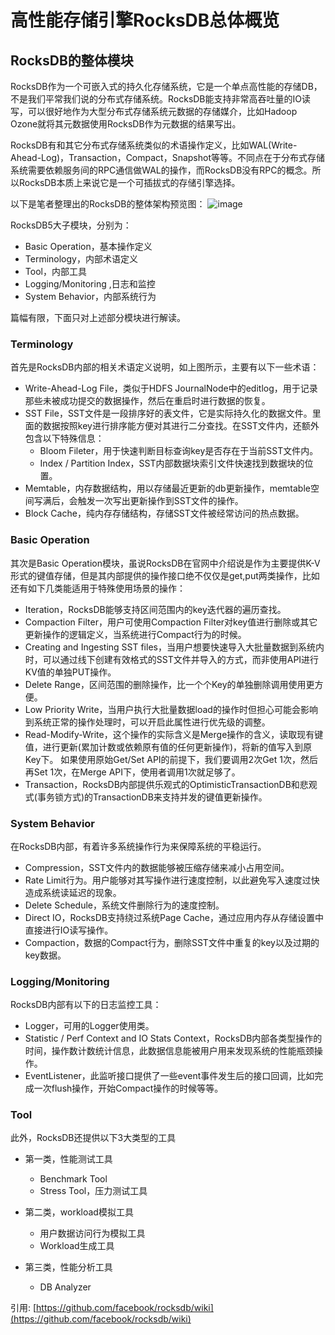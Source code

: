 # 高性能存储引擎RocksDB总体概览

## RocksDB的整体模块
RocksDB作为一个可嵌入式的持久化存储系统，它是一个单点高性能的存储DB，不是我们平常我们说的分布式存储系统。RocksDB能支持非常高吞吐量的IO读写，可以很好地作为大型分布式存储系统元数据的存储媒介，比如Hadoop Ozone就将其元数据使用RocksDB作为元数据的结果写出。

RocksDB有和其它分布式存储系统类似的术语操作定义，比如WAL(Write-Ahead-Log)，Transaction，Compact，Snapshot等等。不同点在于分布式存储系统需要依赖服务间的RPC通信做WAL的操作，而RocksDB没有RPC的概念。所以RocksDB本质上来说它是一个可插拔式的存储引擎选择。

以下是笔者整理出的RocksDB的整体架构预览图：
![image](https://user-images.githubusercontent.com/87458342/132619094-ce0ff68c-8eea-4775-9fd3-1dd2f2e772de.png)

RocksDB5大子模块，分别为：
* Basic Operation，基本操作定义
* Terminology，内部术语定义
* Tool，内部工具
* Logging/Monitoring ,日志和监控
* System Behavior，内部系统行为

篇幅有限，下面只对上述部分模块进行解读。

### Terminology
首先是RocksDB内部的相关术语定义说明，如上图所示，主要有以下一些术语：

* Write-Ahead-Log File，类似于HDFS JournalNode中的editlog，用于记录那些未被成功提交的数据操作，然后在重启时进行数据的恢复。
* SST File，SST文件是一段排序好的表文件，它是实际持久化的数据文件。里面的数据按照key进行排序能方便对其进行二分查找。在SST文件内，还额外包含以下特殊信息：
  * Bloom Fileter，用于快速判断目标查询key是否存在于当前SST文件内。
  * Index / Partition Index，SST内部数据块索引文件快速找到数据块的位置。
* Memtable，内存数据结构，用以存储最近更新的db更新操作，memtable空间写满后，会触发一次写出更新操作到SST文件的操作。
* Block Cache，纯内存存储结构，存储SST文件被经常访问的热点数据。

### Basic Operation
其次是Basic Operation模块，虽说RocksDB在官网中介绍说是作为主要提供K-V形式的键值存储，但是其内部提供的操作接口绝不仅仅是get,put两类操作，比如还有如下几类能适用于特殊使用场景的操作：

* Iteration，RocksDB能够支持区间范围内的key迭代器的遍历查找。
* Compaction Filter，用户可使用Compaction Filter对key值进行删除或其它更新操作的逻辑定义，当系统进行Compact行为的时候。
* Creating and Ingesting SST files，当用户想要快速导入大批量数据到系统内时，可以通过线下创建有效格式的SST文件并导入的方式，而非使用API进行KV值的单独PUT操作。
* Delete Range，区间范围的删除操作，比一个个Key的单独删除调用使用更方便。
* Low Priority Write，当用户执行大批量数据load的操作时但担心可能会影响到系统正常的操作处理时，可以开启此属性进行优先级的调整。
* Read-Modify-Write，这个操作的实际含义是Merge操作的含义，读取现有键值，进行更新(累加计数或依赖原有值的任何更新操作)，将新的值写入到原Key下。 如果使用原始Get/Set API的前提下，我们要调用2次Get 1次，然后再Set 1次，在Merge API下，使用者调用1次就足够了。
* Transaction，RocksDB内部提供乐观式的OptimisticTransactionDB和悲观式(事务锁方式)的TransactionDB来支持并发的键值更新操作。

### System Behavior
在RocksDB内部，有着许多系统操作行为来保障系统的平稳运行。

* Compression，SST文件内的数据能够被压缩存储来减小占用空间。
* Rate Limit行为。用户能够对其写操作进行速度控制，以此避免写入速度过快造成系统读延迟的现象。
* Delete Schedule，系统文件删除行为的速度控制。
* Direct IO，RocksDB支持绕过系统Page Cache，通过应用内存从存储设置中直接进行IO读写操作。
* Compaction，数据的Compact行为，删除SST文件中重复的key以及过期的key数据。

### Logging/Monitoring
RocksDB内部有以下的日志监控工具：

* Logger，可用的Logger使用类。
* Statistic / Perf Context and IO Stats Context，RocksDB内部各类型操作的时间，操作数计数统计信息，此数据信息能被用户用来发现系统的性能瓶颈操作。
* EventListener，此监听接口提供了一些event事件发生后的接口回调，比如完成一次flush操作，开始Compact操作的时候等等。

### Tool
此外，RocksDB还提供以下3大类型的工具

* 第一类，性能测试工具
  * Benchmark Tool
  * Stress Tool，压力测试工具

* 第二类，workload模拟工具
  * 用户数据访问行为模拟工具
  * Workload生成工具

* 第三类，性能分析工具
  * DB Analyzer


引用: [https://github.com/facebook/rocksdb/wiki](https://github.com/facebook/rocksdb/wiki)
